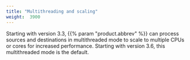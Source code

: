 ```yaml
---
title: "Multithreading and scaling"
weight:  3900
---
```

<!-- DISCLAIMER: This file is based on the syslog-ng Open Source Edition documentation https://github.com/balabit/syslog-ng-ose-guides/commit/2f4a52ee61d1ea9ad27cb4f3168b95408fddfdf2 and is used under the terms of The syslog-ng Open Source Edition Documentation License. The file has been modified by Axoflow. -->

Starting with version 3.3, {{% param "product.abbrev" %}} can process sources and destinations in multithreaded mode to scale to multiple CPUs or cores for increased performance. Starting with version 3.6, this multithreaded mode is the default.
